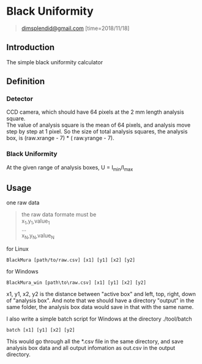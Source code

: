 # Black Uniformity
> dimsplendid@gmail.com 
> [time=2018/11/18]
## Introduction
The simple black uniformity calculator 
## Definition
### Detector
CCD camera, which should have 64 pixels at the 2 mm length analysis square.  
The value of analysis square is the mean of 64 pixels, and analysis move step by step at 1 pixel.
So the size of total analysis squares, the analysis box, is (raw.xrange - 7) * ( raw.yrange - 7).
### Black Uniformity
At the given range of analysis boxes, 
U = I<sub>min</sub>/I<sub>max</sub>
## Usage
one raw data  
> the raw data formate must be  
> x<sub>1</sub>,y<sub>1</sub>,value<sub>1</sub>  
> ...  
> x<sub>N</sub>,y<sub>N</sub>,value<sub>N</sub>  

for Linux
```
BlackMura [path/to/raw.csv] [x1] [y1] [x2] [y2]
```
for Windows
```
BlackMura_win [path\to\raw.csv] [x1] [y1] [x2] [y2]
```
x1, y1, x2, y2 is the distance between "active box" and left, top, right, down of "analysis box".
And note that we should have a directory "output" in the same folder, the analysis box data would save in that with the same name. 

I also write a simple batch script for Windows at the directory ./tool/batch
```
batch [x1] [y1] [x2] [y2]
```
This would go through all the \*.csv file in the same directory, and save analysis box data and all output infomation as out.csv in the output directory.
